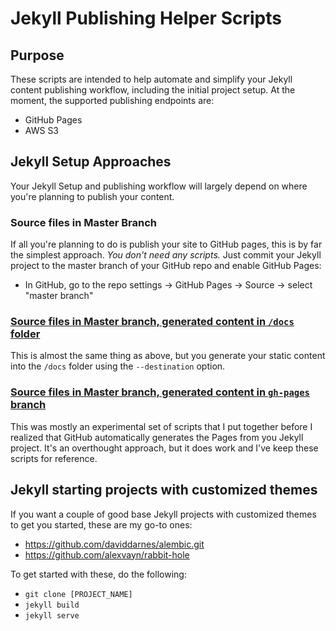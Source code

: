 # Jekyll Publishing Helper Scripts

## Purpose
These scripts are intended to help automate and simplify your Jekyll content publishing workflow, including the initial project setup. At the moment, the supported publishing endpoints are:

* GitHub Pages
* AWS S3

## Jekyll Setup Approaches

Your Jekyll Setup and publishing workflow will largely depend on where you're planning to publish your content.

### Source files in Master Branch

If all you're planning to do is publish your site to GitHub pages, this is by far the simplest approach. _You don't need any scripts._ Just commit your Jekyll project to the master branch of your GitHub repo and enable GitHub Pages:
* In GitHub, go to the repo settings -> GitHub Pages -> Source -> select "master branch"

### [Source files in Master branch, generated content in `/docs` folder](./docs-generated)

This is almost the same thing as above, but you generate your static content into the `/docs` folder using the `--destination` option.

### [Source files in Master branch, generated content in `gh-pages` branch](./branch-generated)

This was mostly an experimental set of scripts that I put together before I realized that GitHub automatically generates the Pages from you Jekyll project. It's an overthought approach, but it does work and I've keep these scripts for reference.

## Jekyll starting projects with customized themes

If you want a couple of good base Jekyll projects with customized themes to get you started, these are my go-to ones:
* https://github.com/daviddarnes/alembic.git
* https://github.com/alexvayn/rabbit-hole

To get started with these, do the following:
* `git clone [PROJECT_NAME]`
* `jekyll build`
* `jekyll serve`
